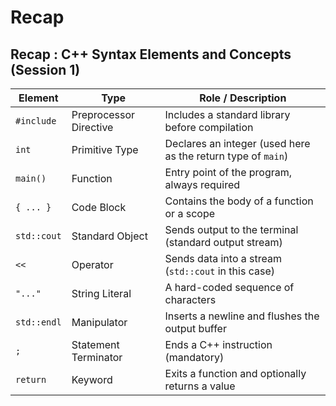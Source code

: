 # Recap

## Recap : C++ Syntax Elements and Concepts (Session 1)

| Element     | Type                   | Role / Description                                           |
| ----------- | ---------------------- | ------------------------------------------------------------ |
| `#include`  | Preprocessor Directive | Includes a standard library before compilation               |
| `int`       | Primitive Type         | Declares an integer (used here as the return type of `main`) |
| `main()`    | Function               | Entry point of the program, always required                  |
| `{ ... }`   | Code Block             | Contains the body of a function or a scope                   |
| `std::cout` | Standard Object        | Sends output to the terminal (standard output stream)        |
| `<<`        | Operator               | Sends data into a stream (`std::cout` in this case)          |
| `"..."`     | String Literal         | A hard-coded sequence of characters                          |
| `std::endl` | Manipulator            | Inserts a newline and flushes the output buffer              |
| `;`         | Statement Terminator   | Ends a C++ instruction (mandatory)                           |
| `return`    | Keyword                | Exits a function and optionally returns a value              |
